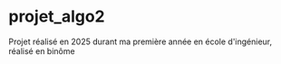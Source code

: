 # projet_algo2
Projet réalisé en 2025 durant ma première année en école d'ingénieur, réalisé en binôme
